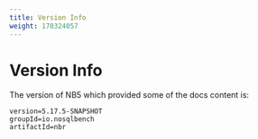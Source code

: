 ```yaml
---
title: Version Info
weight: 170324057
---
```

# Version Info

The version of NB5 which provided some of the docs content is:

```
version=5.17.5-SNAPSHOT
groupId=io.nosqlbench
artifactId=nbr
```
